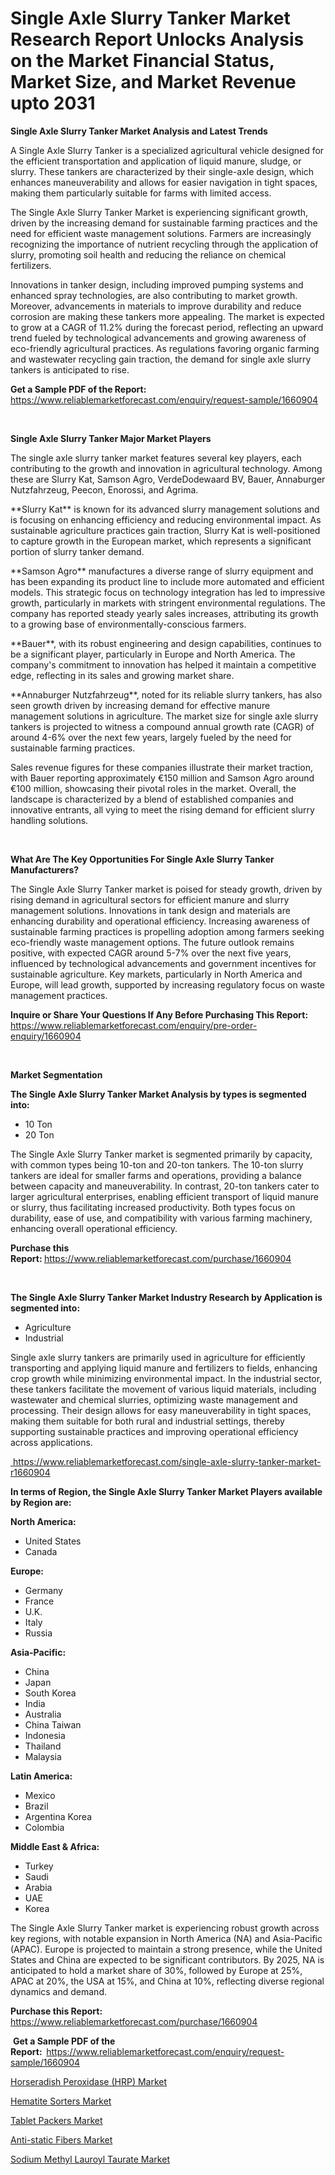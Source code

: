 <p><h1>Single Axle Slurry Tanker Market Research Report Unlocks Analysis on the Market Financial Status, Market Size, and Market Revenue upto 2031</h1></p><p><strong>Single Axle Slurry Tanker Market Analysis and Latest Trends</strong></p>
<p><p>A Single Axle Slurry Tanker is a specialized agricultural vehicle designed for the efficient transportation and application of liquid manure, sludge, or slurry. These tankers are characterized by their single-axle design, which enhances maneuverability and allows for easier navigation in tight spaces, making them particularly suitable for farms with limited access.</p><p>The Single Axle Slurry Tanker Market is experiencing significant growth, driven by the increasing demand for sustainable farming practices and the need for efficient waste management solutions. Farmers are increasingly recognizing the importance of nutrient recycling through the application of slurry, promoting soil health and reducing the reliance on chemical fertilizers. </p><p>Innovations in tanker design, including improved pumping systems and enhanced spray technologies, are also contributing to market growth. Moreover, advancements in materials to improve durability and reduce corrosion are making these tankers more appealing. The market is expected to grow at a CAGR of 11.2% during the forecast period, reflecting an upward trend fueled by technological advancements and growing awareness of eco-friendly agricultural practices. As regulations favoring organic farming and wastewater recycling gain traction, the demand for single axle slurry tankers is anticipated to rise.</p></p>
<p><strong>Get a Sample PDF of the Report:&nbsp;</strong> <a href="https://www.reliablemarketforecast.com/enquiry/request-sample/1660904?utm_campaign=1167&utm_medium=2&utm_source=Github&utm_content=ia&utm_term=26102024&utm_id=single-axle-slurry-tanker">https://www.reliablemarketforecast.com/enquiry/request-sample/1660904</a></p>
<p>&nbsp;</p>
<p><strong>Single Axle Slurry Tanker Major Market Players</strong></p>
<p><p>The single axle slurry tanker market features several key players, each contributing to the growth and innovation in agricultural technology. Among these are Slurry Kat, Samson Agro, VerdeDodewaard BV, Bauer, Annaburger Nutzfahrzeug, Peecon, Enorossi, and Agrima. </p><p>**Slurry Kat** is known for its advanced slurry management solutions and is focusing on enhancing efficiency and reducing environmental impact. As sustainable agriculture practices gain traction, Slurry Kat is well-positioned to capture growth in the European market, which represents a significant portion of slurry tanker demand.</p><p>**Samson Agro** manufactures a diverse range of slurry equipment and has been expanding its product line to include more automated and efficient models. This strategic focus on technology integration has led to impressive growth, particularly in markets with stringent environmental regulations. The company has reported steady yearly sales increases, attributing its growth to a growing base of environmentally-conscious farmers.</p><p>**Bauer**, with its robust engineering and design capabilities, continues to be a significant player, particularly in Europe and North America. The company's commitment to innovation has helped it maintain a competitive edge, reflecting in its sales and growing market share.</p><p>**Annaburger Nutzfahrzeug**, noted for its reliable slurry tankers, has also seen growth driven by increasing demand for effective manure management solutions in agriculture. The market size for single axle slurry tankers is projected to witness a compound annual growth rate (CAGR) of around 4-6% over the next few years, largely fueled by the need for sustainable farming practices.</p><p>Sales revenue figures for these companies illustrate their market traction, with Bauer reporting approximately €150 million and Samson Agro around €100 million, showcasing their pivotal roles in the market. Overall, the landscape is characterized by a blend of established companies and innovative entrants, all vying to meet the rising demand for efficient slurry handling solutions.</p></p>
<p>&nbsp;</p>
<p><strong>What Are The Key Opportunities For Single Axle Slurry Tanker Manufacturers?</strong></p>
<p><p>The Single Axle Slurry Tanker market is poised for steady growth, driven by rising demand in agricultural sectors for efficient manure and slurry management solutions. Innovations in tank design and materials are enhancing durability and operational efficiency. Increasing awareness of sustainable farming practices is propelling adoption among farmers seeking eco-friendly waste management options. The future outlook remains positive, with expected CAGR around 5-7% over the next five years, influenced by technological advancements and government incentives for sustainable agriculture. Key markets, particularly in North America and Europe, will lead growth, supported by increasing regulatory focus on waste management practices.</p></p>
<p><strong>Inquire or Share Your Questions If Any Before Purchasing This Report:</strong> <a href="https://www.reliablemarketforecast.com/enquiry/pre-order-enquiry/1660904?utm_campaign=1167&utm_medium=2&utm_source=Github&utm_content=ia&utm_term=26102024&utm_id=single-axle-slurry-tanker">https://www.reliablemarketforecast.com/enquiry/pre-order-enquiry/1660904</a></p>
<p>&nbsp;</p>
<p><strong>Market Segmentation</strong></p>
<p><strong>The Single Axle Slurry Tanker Market Analysis by types is segmented into:</strong></p>
<p><ul><li>10 Ton</li><li>20 Ton</li></ul></p>
<p><p>The Single Axle Slurry Tanker market is segmented primarily by capacity, with common types being 10-ton and 20-ton tankers. The 10-ton slurry tankers are ideal for smaller farms and operations, providing a balance between capacity and maneuverability. In contrast, 20-ton tankers cater to larger agricultural enterprises, enabling efficient transport of liquid manure or slurry, thus facilitating increased productivity. Both types focus on durability, ease of use, and compatibility with various farming machinery, enhancing overall operational efficiency.</p></p>
<p><strong>Purchase this Report:&nbsp;</strong><a href="https://www.reliablemarketforecast.com/purchase/1660904?utm_campaign=1167&utm_medium=2&utm_source=Github&utm_content=ia&utm_term=26102024&utm_id=single-axle-slurry-tanker">https://www.reliablemarketforecast.com/purchase/1660904</a></p>
<p>&nbsp;</p>
<p><strong>The Single Axle Slurry Tanker Market Industry Research by Application is segmented into:</strong></p>
<p><ul><li>Agriculture</li><li>Industrial</li></ul></p>
<p><p>Single axle slurry tankers are primarily used in agriculture for efficiently transporting and applying liquid manure and fertilizers to fields, enhancing crop growth while minimizing environmental impact. In the industrial sector, these tankers facilitate the movement of various liquid materials, including wastewater and chemical slurries, optimizing waste management and processing. Their design allows for easy maneuverability in tight spaces, making them suitable for both rural and industrial settings, thereby supporting sustainable practices and improving operational efficiency across applications.</p></p>
<p><a href="https://www.reliablemarketforecast.com/single-axle-slurry-tanker-market-r1660904?utm_campaign=1167&utm_medium=2&utm_source=Github&utm_content=ia&utm_term=26102024&utm_id=single-axle-slurry-tanker">&nbsp;https://www.reliablemarketforecast.com/single-axle-slurry-tanker-market-r1660904</a></p>
<p><strong>In terms of Region, the Single Axle Slurry Tanker Market Players available by Region are:</strong></p>
<p>
    <p> <strong> North America: </strong>
        <ul>
            <li>United States</li>
            <li>Canada</li>
        </ul>
        </p> 
    <p> <strong> Europe: </strong>
        <ul>
            <li>Germany</li>
            <li>France</li>
            <li>U.K.</li>
            <li>Italy</li>
            <li>Russia</li>
        </ul>
        </p> 
    <p> <strong> Asia-Pacific: </strong>
        <ul>
            <li>China</li>
            <li>Japan</li>
            <li>South Korea</li>
            <li>India</li>
            <li>Australia</li>
            <li>China Taiwan</li>
            <li>Indonesia</li>
            <li>Thailand</li>
            <li>Malaysia</li>
        </ul>
        </p> 
    <p> <strong> Latin America: </strong>
        <ul>
            <li>Mexico</li>
            <li>Brazil</li>
            <li>Argentina Korea</li>
            <li>Colombia</li>
        </ul>
        </p> 
    <p> <strong> Middle East & Africa: </strong>
        <ul>
            <li>Turkey</li>
            <li>Saudi</li>
            <li>Arabia</li>
            <li>UAE</li>
            <li>Korea</li>
        </ul>
    </p>
    </p>
<p><p>The Single Axle Slurry Tanker market is experiencing robust growth across key regions, with notable expansion in North America (NA) and Asia-Pacific (APAC). Europe is projected to maintain a strong presence, while the United States and China are expected to be significant contributors. By 2025, NA is anticipated to hold a market share of 30%, followed by Europe at 25%, APAC at 20%, the USA at 15%, and China at 10%, reflecting diverse regional dynamics and demand.</p></p>
<p><strong>Purchase this Report: </strong><a href="https://www.reliablemarketforecast.com/purchase/1660904?utm_campaign=1167&utm_medium=2&utm_source=Github&utm_content=ia&utm_term=26102024&utm_id=single-axle-slurry-tanker">https://www.reliablemarketforecast.com/purchase/1660904</a></p>
<p>&nbsp;<strong>Get a Sample PDF of the Report:&nbsp;&nbsp;</strong><a href="https://www.reliablemarketforecast.com/enquiry/request-sample/1660904?utm_campaign=1167&utm_medium=2&utm_source=Github&utm_content=ia&utm_term=26102024&utm_id=single-axle-slurry-tanker">https://www.reliablemarketforecast.com/enquiry/request-sample/1660904</a></p>
<p><strong></strong></p>
<p><p><a href="https://www.linkedin.com/pulse/global-horseradish-peroxidase-hrp-market-pulse-trends-growth-oziic?utm_campaign=1167&utm_medium=2&utm_source=Github&utm_content=ia&utm_term=26102024&utm_id=single-axle-slurry-tanker">Horseradish Peroxidase (HRP) Market</a></p><p><a href="https://issuu.com/reportprime-2/docs/hematite-sorters-market-size-2030.p_52eb28f078a2f7?utm_campaign=1167&utm_medium=2&utm_source=Github&utm_content=ia&utm_term=26102024&utm_id=single-axle-slurry-tanker">Hematite Sorters Market</a></p><p><a href="https://github.com/sharitatri97/Market-Research-Report-List-1/blob/main/tablet-packers-market.md?utm_campaign=1167&utm_medium=2&utm_source=Github&utm_content=ia&utm_term=26102024&utm_id=single-axle-slurry-tanker">Tablet Packers Market</a></p><p><a href="https://github.com/wendisyqf/Market-Research-Report-List-1/blob/main/anti-static-fibers-market.md?utm_campaign=1167&utm_medium=2&utm_source=Github&utm_content=ia&utm_term=26102024&utm_id=single-axle-slurry-tanker">Anti-static Fibers Market</a></p><p><a href="https://medium.com/@anselmp21u/future-ready-strategic-insights-into-the-global-sodium-methyl-lauroyl-taurate-market-2024-2031-f90440f2d35b?utm_campaign=1167&utm_medium=2&utm_source=Github&utm_content=ia&utm_term=26102024&utm_id=single-axle-slurry-tanker">Sodium Methyl Lauroyl Taurate Market</a></p></p>
